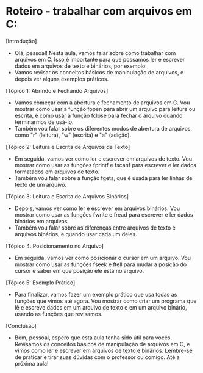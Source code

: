 # Roteiro - trabalhar com arquivos em C:

[Introdução]

- Olá, pessoal! Nesta aula, vamos falar sobre como trabalhar com arquivos em C. Isso é importante para que possamos ler e escrever dados em arquivos de texto e binários, por exemplo.
- Vamos revisar os conceitos básicos de manipulação de arquivos, e depois ver alguns exemplos práticos.

[Tópico 1: Abrindo e Fechando Arquivos]

- Vamos começar com a abertura e fechamento de arquivos em C. Vou mostrar como usar a função fopen para abrir um arquivo para leitura ou escrita, e como usar a função fclose para fechar o arquivo quando terminarmos de usá-lo.
- Também vou falar sobre os diferentes modos de abertura de arquivos, como "r" (leitura), "w" (escrita) e "a" (adição).

[Tópico 2: Leitura e Escrita de Arquivos de Texto]

- Em seguida, vamos ver como ler e escrever em arquivos de texto. Vou mostrar como usar as funções fprintf e fscanf para escrever e ler dados formatados em arquivos de texto.
- Também vou falar sobre a função fgets, que é usada para ler linhas de texto de um arquivo.

[Tópico 3: Leitura e Escrita de Arquivos Binários]

- Depois, vamos ver como ler e escrever em arquivos binários. Vou mostrar como usar as funções fwrite e fread para escrever e ler dados binários em arquivos.
- Também vou falar sobre as diferenças entre arquivos de texto e arquivos binários, e quando usar cada um deles.

[Tópico 4: Posicionamento no Arquivo]

- Em seguida, vamos ver como posicionar o cursor em um arquivo. Vou mostrar como usar as funções fseek e ftell para mudar a posição do cursor e saber em que posição ele está no arquivo.

[Tópico 5: Exemplo Prático]

- Para finalizar, vamos fazer um exemplo prático que usa todas as funções que vimos até agora. Vou mostrar como criar um programa que lê e escreve dados em um arquivo de texto e em um arquivo binário, usando as funções que revisamos.

[Conclusão]

- Bem, pessoal, espero que esta aula tenha sido útil para vocês. Revisamos os conceitos básicos de manipulação de arquivos em C, e vimos como ler e escrever em arquivos de texto e binários. Lembre-se de praticar e tirar suas dúvidas com o professor ou comigo. Até a próxima aula!
